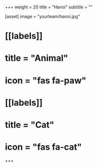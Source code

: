 +++
weight = 20
title = "Hanoi"
subtitle = ""

[asset]
  image = "yourteam/hanoi.jpg"

# [[labels]]
#   title = "Animal"
#   icon = "fas fa-paw"
#
# [[labels]]
#   title = "Cat"
#   icon = "fas fa-cat"
+++
